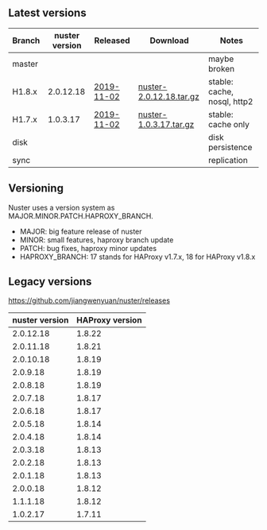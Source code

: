 
## Latest versions

Branch | nuster version | Released        | Download                     | Notes
------ | -------------- | --------        | --------                     | -----
master |                |                 |                              | maybe broken
H1.8.x | 2.0.12.18      | [2019-11-02][3] | [nuster-2.0.12.18.tar.gz][4] | stable: cache, nosql, http2
H1.7.x | 1.0.3.17       | [2019-11-02][5] | [nuster-1.0.3.17.tar.gz][6]  | stable: cache only
disk   |                |                 |                              | disk persistence
sync   |                |                 |                              | replication

[3]:https://github.com/jiangwenyuan/nuster/releases/tag/v2.0.12.18
[4]:https://github.com/jiangwenyuan/nuster/releases/download/v2.0.12.18/nuster-2.0.12.18.tar.gz
[5]:https://github.com/jiangwenyuan/nuster/releases/tag/v1.0.3.17
[6]:https://github.com/jiangwenyuan/nuster/releases/download/v1.0.3.17/nuster-1.0.3.17.tar.gz

## Versioning

Nuster uses a version system as MAJOR.MINOR.PATCH.HAPROXY_BRANCH.

* MAJOR: big feature release of nuster
* MINOR: small features, haproxy branch update
* PATCH: bug fixes, haproxy minor updates
* HAPROXY_BRANCH: 17 stands for HAProxy v1.7.x, 18 for HAProxy v1.8.x

## Legacy versions

https://github.com/jiangwenyuan/nuster/releases

| nuster version | HAProxy version
| -------------- | ---------------
| 2.0.12.18      | 1.8.22
| 2.0.11.18      | 1.8.21
| 2.0.10.18      | 1.8.19
| 2.0.9.18       | 1.8.19
| 2.0.8.18       | 1.8.19
| 2.0.7.18       | 1.8.17
| 2.0.6.18       | 1.8.17
| 2.0.5.18       | 1.8.14
| 2.0.4.18       | 1.8.14
| 2.0.3.18       | 1.8.13
| 2.0.2.18       | 1.8.13
| 2.0.1.18       | 1.8.13
| 2.0.0.18       | 1.8.12
| 1.1.1.18       | 1.8.12
| 1.0.2.17       | 1.7.11
